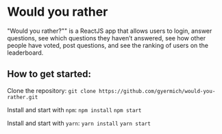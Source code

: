 # Would you rather

"Would you rather?"" is a ReactJS app that allows users to login, answer questions, see which questions they haven’t answered, see how other people have voted, post questions, and see the ranking of users on the leaderboard.

## How to get started:

Clone the repository:
`git clone https://github.com/gyermich/would-you-rather.git`

Install and start with `npm`:
`npm install`
`npm start`

Install and start with `yarn`:
`yarn install`
`yarn start`
